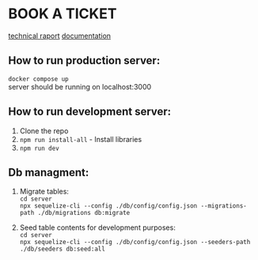 # BOOK A TICKET

[technical raport](https://github.com/Ech0n/Book-a-ticket/blob/main/docs/raport-techniczny.md)
[documentation](https://github.com/Ech0n/Book-a-ticket/blob/main/docs/dokumentacja-biznesowa.md)

## How to run production server:
`docker compose up`  
server should be running on localhost:3000

## How to run development server:

1. Clone the repo
2. `npm run install-all` - Install libraries
3. `npm run dev`

## Db managment:

1. Migrate tables:  
`cd server`  
`npx sequelize-cli --config ./db/config/config.json --migrations-path ./db/migrations db:migrate`  

2. Seed table contents for development purposes:  
`cd server`  
`npx sequelize-cli --config ./db/config/config.json --seeders-path ./db/seeders db:seed:all`  
